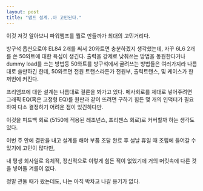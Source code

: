 ```yaml
---
layout: post
title: "앰프 설계..아 고민된다."
---
```


이것 저것 알아보니 파워앰프를 뭘로 만들까가 최대의 고민거리다.

방구석 옵션으로야 EL84 2개를 써서 20와트면 충분하겠지 생각했는데, 자꾸 6L6 2개를 쓴 50와트에 대한 욕심이 생긴다. 출력을 강제로 낮춰쓰는 방법을 동원한다거나 dummy load를 쓰는 방법등 50와트를 방구석에서 굴려쓰는 방법들은 여러가지라 나름대로 쓸만하긴 한데, 50와트면 전원 트랜스라든가 전원부, 출력트랜스, 및 케이스가 한꺼번에 커진다. 

프리앰프에 대한 설계는 나름대로 결론을 봐가고 있다. 메사회로를 제대로 넣어주려면 그래픽 EQ(혹은 고정형 EQ)를 원판과 같이 뜨려면 구하기 힘든 몇 개의 인덕터가 필요하여 다소 결정하기 어려운 점이 있긴하다만.

이것을 피드백 회로 (5150에 적용된 레조넌스, 프리젠스 회로)로 커버할까 하는 생각도 있다.

이번 주 안에 결판을 내고 설계를 해야 부품 조달 완료 후 설날 휴일 때 조립에 들어갈 수 있기에 고민이 많다만,

내 평생 회사일로 육체적, 정신적으로 이렇게 힘든 적이 없었기에 거의 머릿속에 다른 것을 넣어둘 겨를이 없다.

정말 관둘 때가 왔는데도, 나는 아직 박차고 나갈 용기가 없다. 


